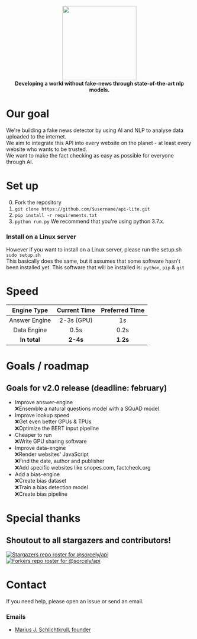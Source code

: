 <p align="center">
  <a href="https://sorcely.tech">
    <img src="https://github.com/sorcely/api-lite/blob/master/.github/logo-lg.png" height="200">  
  </a>
  <br><b>Developing a world without fake-news through state-of-the-art nlp models.</b>
</p>

# Our goal
We're building a fake news detector by using AI and NLP to analyse data uploaded to the internet.  
We aim to integrate this API into every website on the planet - at least every website who wants to be trusted.  
We want to make the fact checking as easy as possible for everyone through AI. 

# Set up
0. Fork the repository
1. ```git clone https://github.com/$username/api-lite.git```
2. ```pip install -r requirements.txt```
3. ```python run.py```
We recommend that you're using python 3.7.x.

### Install on a Linux server
However if you want to install on a Linux server, please run the setup.sh  
```sudo setup.sh```  
This basically does the same, but it assumes that some software hasn't been installed yet. This software that will be installed is: ```python```, ```pip``` & ```git```

# Speed
| Engine Type   | Current Time | Preferred Time |
| :---:         | :---:        | :---:          |
| Answer Engine | 2-3s (GPU)   | 1s             |
| Data Engine   | 0.5s         | 0.2s           |
| **In total**  | **2-4s**     | **1.2s**       |

# Goals / roadmap
## Goals for v2.0 release (deadline: february)
* Improve answer-engine  
  ❌Ensemble a natural questions model with a SQuAD model  
* Improve lookup speed  
  ❌Get even better GPUs & TPUs  
  ❌Optimize the BERT input pipeline  
* Cheaper to run  
  ❌Write GPU sharing software  
* Improve data-engine  
  ❌Render websites' JavaScript  
  ❌Find the date, author and publisher  
  ❌Add specific websites like snopes.com, factcheck.org  
* Add a bias-engine  
  ❌Create bias dataset  
  ❌Train a bias detection model  
  ❌Create bias pipeline  

# Special thanks
## Shoutout to all stargazers and contributors!
[![Stargazers repo roster for @sorcely/api](https://reporoster.com/stars/sorcely/api)](https://github.com/sorcely/api/stargazers)
[![Forkers repo roster for @sorcely/api](https://reporoster.com/forks/sorcely/api)](https://github.com/sorcely/api/network/members)

# Contact
If you need help, please open an issue or send an email.

### Emails 
* [Marius J. Schlichtkrull, founder](mailto:marius.schlichtkrull@gmail.com)
